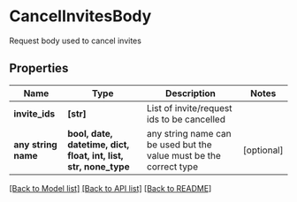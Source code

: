 # CancelInvitesBody

Request body used to cancel invites

## Properties
Name | Type | Description | Notes
------------ | ------------- | ------------- | -------------
**invite_ids** | **[str]** | List of invite/request ids to be cancelled | 
**any string name** | **bool, date, datetime, dict, float, int, list, str, none_type** | any string name can be used but the value must be the correct type | [optional]

[[Back to Model list]](../README.md#documentation-for-models) [[Back to API list]](../README.md#documentation-for-api-endpoints) [[Back to README]](../README.md)



